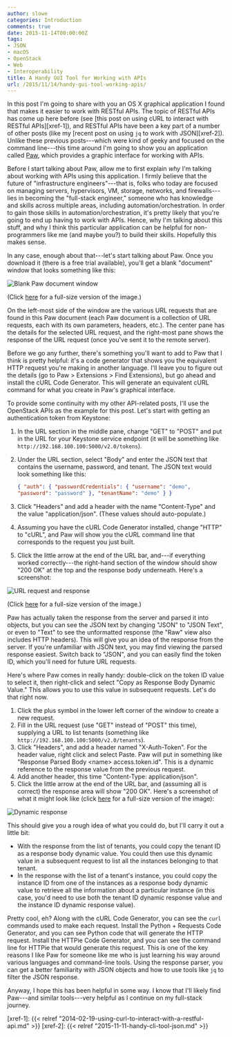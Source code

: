 ```yaml
---
author: slowe
categories: Introduction
comments: true
date: 2015-11-14T00:00:00Z
tags:
- JSON
- macOS
- OpenStack
- Web
- Interoperability
title: A Handy GUI Tool for Working with APIs
url: /2015/11/14/handy-gui-tool-working-apis/
---
```


In this post I'm going to share with you an OS X graphical application I found that makes it easier to work with RESTful APIs. The topic of RESTful APIs has come up here before (see [this post on using cURL to interact with RESTful APIs][xref-1]), and RESTful APIs have been a key part of a number of other posts (like my [recent post on using `jq` to work with JSON][xref-2]). Unlike these previous posts---which were kind of geeky and focused on the command line---this time around I'm going to show you an application called [Paw][link-1], which provides a graphic interface for working with APIs.

Before I start talking about Paw, allow me to first explain _why_ I'm talking about working with APIs using this application. I firmly believe that the future of "infrastructure engineers"---that is, folks who today are focused on managing servers, hypervisors, VM, storage, networks, and firewalls---lies in becoming the "full-stack engineer," someone who has knowledge and skills across multiple areas, including automation/orchestration. In order to gain those skills in automation/orchestration, it's pretty likely that you're going to end up having to work with APIs. Hence, why I'm talking about this stuff, and why I think this particular application can be helpful for non-programmers like me (and maybe you?) to build their skills. Hopefully this makes sense.

In any case, enough about that---let's start talking about Paw. Once you download it (there is a free trial available), you'll get a blank "document" window that looks something like this:

![Blank Paw document window](/public/img/blank-paw-window-small.png)

(Click [here][link-2] for a full-size version of the image.)

On the left-most side of the window are the various URL requests that are found in this Paw document (each Paw document is a collection of URL requests, each with its own parameters, headers, etc.). The center pane has the details for the selected URL request, and the right-most pane shows the response of the URL request (once you've sent it to the remote server).

Before we go any further, there's something you'll want to add to Paw that I think is pretty helpful: it's a code generator that shows you the equivalent HTTP request you're making in another language. I'll leave you to figure out the details (go to Paw &gt; Extensions &gt; Find Extensions), but go ahead and install the cURL Code Generator. This will generate an equivalent cURL command for what you create in Paw's graphical interface.

To provide some continuity with my other API-related posts, I'll use the OpenStack APIs as the example for this post. Let's start with getting an authentication token from Keystone:

1. In the URL section in the middle pane, change "GET" to "POST" and put in the URL for your Keystone service endpoint (it will be something like `http://192.168.100.100:5000/v2.0/tokens`).
2. Under the URL section, select "Body" and enter the JSON text that contains the username, password, and tenant. The JSON text would look something like this:

    ```json
    { "auth": { "passwordCredentials": { "username": "demo",
    "password": "password" }, "tenantName": "demo" } }
    ```

3. Click "Headers" and add a header with the name "Content-Type" and the value "application/json". (These values should auto-populate.)
4. Assuming you have the cURL Code Generator installed, change "HTTP" to "cURL", and Paw will show you the cURL command line that corresponds to the request you just built.
5. Click the little arrow at the end of the URL bar, and---if everything worked correctly---the right-hand section of the window should show "200 OK" at the top and the response body underneath. Here's a screenshot:

![URL request and response](/public/img/paw-request-response-small.png)

(Click [here][link-3] for a full-size version of the image.)

Paw has actually taken the response from the server and parsed it into objects, but you can see the JSON text by changing "JSON" to "JSON Text", or even to "Text" to see the unformatted response (the "Raw" view also includes HTTP headers). This will give you an idea of the response from the server. If you're unfamiliar with JSON text, you may find viewing the parsed response easiest. Switch back to "JSON", and you can easily find the token ID, which you'll need for future URL requests.

Here's where Paw comes in really handy: double-click on the token ID value to select it, then right-click and select "Copy as Response Body Dynamic Value." This allows you to use this value in subsequent requests. Let's do that right now.

1. Click the plus symbol in the lower left corner of the window to create a new request.
2. Fill in the URL request (use "GET" instead of "POST" this time), supplying a URL to list tenants (something like `http://192.168.100.100:5000/v2.0/tenants`).
3. Click "Headers", and add a header named "X-Auth-Token". For the header value, right click and select Paste. Paw will put in something like "Response Parsed Body &lt;name&gt; access.token.id". This is a dynamic reference to the response value from the previous request.
4. Add another header, this time "Content-Type: application/json".
5. Click the little arrow at the end of the URL bar, and (assuming all is correct) the response area will show "200 OK". Here's a screenshot of what it might look like (click [here][link-4] for a full-size version of the image):

![Dynamic response](/public/img/paw-dynamic-response-small.png)

This should give you a rough idea of what you could do, but I'll carry it out a little bit:

* With the response from the list of tenants, you could copy the tenant ID as a response body dynamic value. You could then use this dynamic value in a subsequent request to list all the instances belonging to that tenant.
* In the response with the list of a tenant's instance, you could copy the instance ID from one of the instances as a response body dynamic value to retrieve all the information about a particular instance (in this case, you'd need to use both the tenant ID dynamic response value and the instance ID dynamic response value).

Pretty cool, eh? Along with the cURL Code Generator, you can see the `curl` commands used to make each request. Install the Python + Requests Code Generator, and you can see Python code that will generate the HTTP request. Install the HTTPie Code Generator, and you can see the command line for HTTPie that would generate this request. This is one of the key reasons I like Paw for someone like me who is just learning his way around various languages and command-line tools. Using the response parser, you can get a better familiarity with JSON objects and how to use tools like `jq` to filter the JSON response.

Anyway, I hope this has been helpful in some way. I know that I'll likely find Paw---and similar tools---very helpful as I continue on my full-stack journey.

[link-1]: https://luckymarmot.com/paw
[link-2]: /public/img/blank-paw-window.png
[link-3]: /public/img/paw-request-response.png
[link-4]: /public/img/paw-dynamic-response.png
[xref-1]: {{< relref "2014-02-19-using-curl-to-interact-with-a-restful-api.md" >}}
[xref-2]: {{< relref "2015-11-11-handy-cli-tool-json.md" >}}
